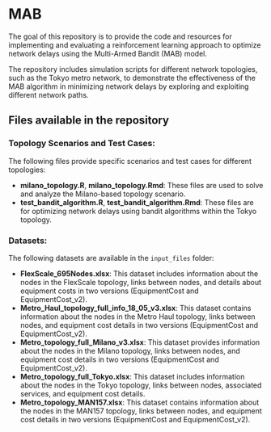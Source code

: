 # MAB
The goal of this repository is to provide the code and resources for implementing and evaluating a reinforcement learning approach to optimize network delays using the Multi-Armed Bandit (MAB) model. 

The repository includes simulation scripts for different network topologies, such as the Tokyo metro network, to demonstrate the effectiveness of the MAB algorithm in minimizing network delays by exploring and exploiting different network paths.


## Files available in the repository
### Topology Scenarios and Test Cases:
The following files provide specific scenarios and test cases for different topologies:

- **milano_topology.R**, **milano_topology.Rmd**: These files are used to solve and analyze the Milano-based topology scenario.
- **test_bandit_algorithm.R**, **test_bandit_algorithm.Rmd**: These files are for optimizing network delays using bandit algorithms within the Tokyo topology.

### Datasets:
The following datasets are available in the `input_files` folder:

- **FlexScale_695Nodes.xlsx**: This dataset includes information about the nodes in the FlexScale topology, links between nodes, and details about equipment costs in two versions (EquipmentCost and EquipmentCost_v2).
- **Metro_Haul_topology_full_info_18_05_v3.xlsx**: This dataset contains information about the nodes in the Metro Haul topology, links between nodes, and equipment cost details in two versions (EquipmentCost and EquipmentCost_v2).
- **Metro_topology_full_Milano_v3.xlsx**: This dataset provides information about the nodes in the Milano topology, links between nodes, and equipment cost details in two versions (EquipmentCost and EquipmentCost_v2).
- **Metro_topology_full_Tokyo.xlsx**: This dataset includes information about the nodes in the Tokyo topology, links between nodes, associated services, and equipment cost details.
- **Metro_topology_MAN157.xlsx**: This dataset contains information about the nodes in the MAN157 topology, links between nodes, and equipment cost details in two versions (EquipmentCost and EquipmentCost_v2).
